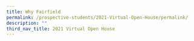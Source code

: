 ```yaml
---
title: Why Fairfield
permalink: /prospective-students/2021-Virtual-Open-House/permalink/
description: ""
third_nav_title: 2021 Virtual Open House
---
```

